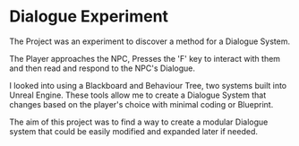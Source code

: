 # Dialogue Experiment

The Project was an experiment to discover a method for a Dialogue System. 

The Player approaches the NPC, Presses the 'F' key to interact with them and then read and respond to the NPC's Dialogue.

I looked into using a Blackboard and Behaviour Tree, two systems built into Unreal Engine.
These tools allow me to create a Dialogue System that changes based on the player's choice with minimal coding or Blueprint.

The aim of this project was to find a way to create a modular Dialogue system that could be easily modified and expanded later if needed.



